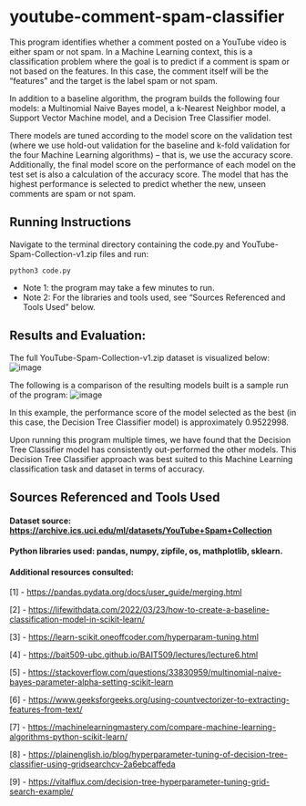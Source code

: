 # youtube-comment-spam-classifier

This program identifies whether a comment posted on a YouTube video is either spam or not spam. In a Machine Learning context, this is a classification problem where the goal is to predict if a comment is spam or not based on the features. In this case, the comment itself will be the “features” and the target is the label spam or not spam.

In addition to a baseline algorithm, the program builds the following four models: a Multinomial Naive Bayes model, a k-Nearest Neighbor model, a Support Vector Machine model, and a Decision Tree Classifier model.

There models are tuned according to the model score on the validation test (where we use hold-out validation for the baseline and k-fold validation for the four Machine Learning algorithms) – that is, we use the accuracy score. Additionally, the final model score on the performance of each model on the test set is also a calculation of the accuracy score. The model that has the highest performance is selected to predict whether the new, unseen comments are spam or not spam.



## Running Instructions
Navigate to the terminal directory containing the code.py and YouTube-Spam-Collection-v1.zip files and run:
```
python3 code.py
```
 - Note 1: the program may take a few minutes to run.
 - Note 2: For the libraries and tools used, see “Sources Referenced and Tools Used” below.



## Results and Evaluation:
The full YouTube-Spam-Collection-v1.zip dataset is visualized below:
![image](https://github.com/ShalomiH/demo-repo-myfirsttest/assets/90998772/1c0e596e-b629-4d4b-a206-87b02d034ac8)

The following is a comparison of the resulting models built is a sample run of the program:
![image](https://github.com/ShalomiH/demo-repo-myfirsttest/assets/90998772/211cf4d8-03f8-4979-b833-81b694ae9f10)

In this example, the performance score of the model selected as the best (in this case, the Decision Tree Classifier model) is approximately 0.9522998.

Upon running this program multiple times, we have found that the Decision Tree Classifier model has consistently out-performed the other models. This Decision Tree Classifier approach was best suited to this Machine Learning classification task and dataset in terms of accuracy.



## Sources Referenced and Tools Used
#### Dataset source: https://archive.ics.uci.edu/ml/datasets/YouTube+Spam+Collection
#### Python libraries used: pandas, numpy, zipfile, os, mathplotlib, sklearn.
#### Additional resources consulted:
[1] - https://pandas.pydata.org/docs/user_guide/merging.html

[2] - https://lifewithdata.com/2022/03/23/how-to-create-a-baseline-classification-model-in-scikit-learn/

[3] - https://learn-scikit.oneoffcoder.com/hyperparam-tuning.html

[4] - https://bait509-ubc.github.io/BAIT509/lectures/lecture6.html

[5] - https://stackoverflow.com/questions/33830959/multinomial-naive-bayes-parameter-alpha-setting-scikit-learn

[6] - https://www.geeksforgeeks.org/using-countvectorizer-to-extracting-features-from-text/

[7] - https://machinelearningmastery.com/compare-machine-learning-algorithms-python-scikit-learn/

[8] - https://plainenglish.io/blog/hyperparameter-tuning-of-decision-tree-classifier-using-gridsearchcv-2a6ebcaffeda

[9] - https://vitalflux.com/decision-tree-hyperparameter-tuning-grid-search-example/
